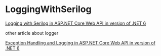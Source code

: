 # LoggingWithSerilog
[Logging with Serilog in ASP.NET Core Web API in version of .NET 6](https://codingsonata.com/logging-with-serilog-in-asp-net-core-web-api/)

other article about logger

[Exception Handling and Logging in ASP.NET Core Web API in version of .NET 6](https://codingsonata.com/exception-handling-and-logging-in-asp-net-core-web-api/)
